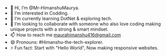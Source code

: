 - 👋 Hi, I’m @Mr-HimanshuMaurya.
- 👀 I’m interested in Codding.
- 🌱 I’m currently learning DotNet & exploring tech.
- 💞️ I’m looking to collaborate with someone who also love coding making unique projects with a strong & smart mindset.
- 📫 How to reach me maurahimanshu416@gmail.com
- 😄 Pronouns: #Himanshu-the-tech-explorer.
- ⚡ Fun fact: Start with "Hello World", Now making responsive websites.

<!---
Mr-HimanshuMaurya/Mr-HimanshuMaurya is a ✨ special ✨ repository because its `README.md` (this file) appears on your GitHub profile.
You can click the Preview link to take a look at your changes.
--->
